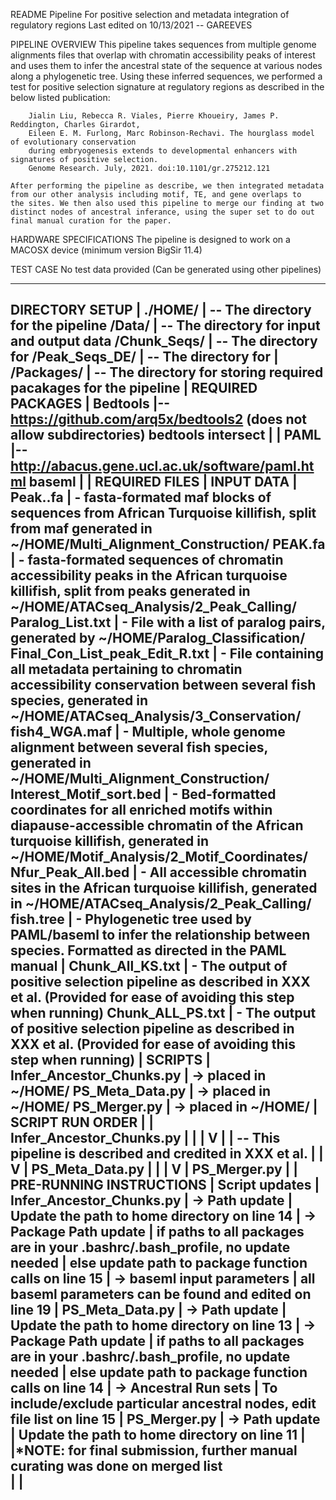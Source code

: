 README 
	Pipeline For positive selection and metadata integration of regulatory regions
	Last edited on 10/13/2021 -- GAREEVES

PIPELINE OVERVIEW
	This pipeline takes sequences from multiple genome alignments files that overlap with chromatin accessibility peaks of interest
	and uses them to infer the ancestral state of the sequence at various nodes along a phylogenetic tree. Using these inferred sequences,
	we performed a test for positive selection signature at regulatory regions as described in the below listed publication:
	
	 	Jialin Liu, Rebecca R. Viales, Pierre Khoueiry, James P. Reddington, Charles Girardot, 
	 	Eileen E. M. Furlong, Marc Robinson-Rechavi. The hourglass model of evolutionary conservation 
	 	during embryogenesis extends to developmental enhancers with signatures of positive selection. 
	 	Genome Research. July, 2021. doi:10.1101/gr.275212.121
	
	After performing the pipeline as describe, we then integrated metadata from our other analysis including motif, TE, and gene overlaps to
	the sites. We then also used this pipeline to merge our finding at two distinct nodes of ancestral inferance, using the super set to do out
	final manual curation for the paper.

HARDWARE SPECIFICATIONS	
	The pipeline is designed to work on a MACOSX device (minimum version BigSir 11.4)

TEST CASE
	No test data provided (Can be generated using other pipelines)
	

------------------------------------------------------------------------------------------	
DIRECTORY SETUP									|
	./HOME/										| -- The directory for the pipeline
		/Data/									| -- The directory for input and output data
			/Chunk_Seqs/						| -- The directory for 
			/Peak_Seqs_DE/						| -- The directory for
												|
		/Packages/								| -- The directory for storing required pacakages for the pipeline
												|
REQUIRED PACKAGES								|
	Bedtools									|-- https://github.com/arq5x/bedtools2 (does not allow subdirectories)
		bedtools intersect						|
												|
	PAML										|-- http://abacus.gene.ucl.ac.uk/software/paml.html
		baseml									|
												|
REQUIRED FILES									|
	INPUT DATA									|
		Peak<NUMBER>.<NUMBER>.fa				| - fasta-formated maf blocks of sequences from African Turquoise killifish, split from maf generated in ~/HOME/Multi_Alignment_Construction/
		PEAK<NUMBER>.fa							| - fasta-formated sequences of chromatin accessibility peaks in the African turquoise killifish, split from peaks generated in ~/HOME/ATACseq_Analysis/2_Peak_Calling/
		Paralog_List.txt						| - File with a list of paralog pairs, generated by ~/HOME/Paralog_Classification/
		Final_Con_List_peak_Edit_R.txt			| - File containing all metadata pertaining to chromatin accessibility conservation between several fish species, generated in ~/HOME/ATACseq_Analysis/3_Conservation/
		fish4_WGA.maf							| - Multiple, whole genome alignment between several fish species, generated in ~/HOME/Multi_Alignment_Construction/
		Interest_Motif_sort.bed					| - Bed-formatted coordinates for all enriched motifs within diapause-accessible chromatin of the African turquoise killifish, generated in ~/HOME/Motif_Analysis/2_Motif_Coordinates/
		Nfur_Peak_All.bed						| - All accessible chromatin sites in the African turquoise killifish, generated in ~/HOME/ATACseq_Analysis/2_Peak_Calling/
		fish.tree								| - Phylogenetic tree used by PAML/baseml to infer the relationship between species. Formatted as directed in the PAML manual
												|
		Chunk_All_KS.txt						| - The output of positive selection pipeline as described in XXX et al. (Provided for ease of avoiding this step when running)
		Chunk_ALL_PS.txt						| - The output of positive selection pipeline as described in XXX et al. (Provided for ease of avoiding this step when running)
												|
	SCRIPTS										|
		Infer_Ancestor_Chunks.py				| -> placed in ~/HOME/
		PS_Meta_Data.py							| -> placed in ~/HOME/
		PS_Merger.py							| -> placed in ~/HOME/
												|
	SCRIPT RUN ORDER							|
												|
		Infer_Ancestor_Chunks.py				|
		|										|
		V										|
		<POSITIVE SELECTION PIPELINE>			| -- This pipeline is described and credited in XXX et al. 
		|										|
		V										|
		PS_Meta_Data.py							| 
		|										|
		V										| 
		PS_Merger.py 							| 
												|	
PRE-RUNNING INSTRUCTIONS						|
	Script updates								|
		Infer_Ancestor_Chunks.py				| -> Path update
												|	Update the path to home directory on line 14
												| -> Package Path update
												|	if paths to all packages are in your .bashrc/.bash_profile, no update needed
												|	else update path to package function calls on line 15
												| -> baseml input parameters
												|	all baseml parameters can be found and edited on line 19
												|
		PS_Meta_Data.py							| -> Path update
												|	Update the path to home directory on line 13
												| -> Package Path update
												|	if paths to all packages are in your .bashrc/.bash_profile, no update needed
												|	else update path to package function calls on line 14
												| -> Ancestral Run sets
												|	To include/exclude particular ancestral nodes, edit file list on line 15
												| 
		PS_Merger.py							| -> Path update
												|	Update the path to home directory on line 11
												| 
												|*NOTE: for final submission, further manual curating was done on merged list									
												|
												|
------------------------------------------------------------------------------------------
		